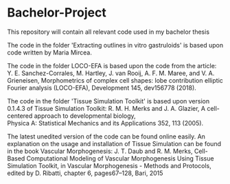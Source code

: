 # Bachelor-Project
This repository will contain all relevant code used in my bachelor thesis

The code in the folder 'Extracting outlines in vitro gastruloids' is based upon code written by Maria Mircea.

The code in the folder LOCO-EFA is based upon the code from the article:
Y. E. Sanchez-Corrales, M. Hartley, J. van Rooij, A. F. M. Maree, and V.  A.  Grieneisen,
Morphometrics  of  complex  cell  shapes:  lobe  contribution elliptic Fourier analysis (LOCO-EFA), 
Development 145, dev156778 (2018).

The code in the folder 'Tissue Simulation Toolkit' is based upon version 0.1.4.3 of Tissue Simulation Toolkit:
 R. M. H. Merks and J. A. Glazier,
A cell-centered approach to developmental biology,  
Physica A: Statistical Mechanics and its Applications 352, 113 (2005).

The latest unedited version of the code can be found online easily. 
An explanation on the usage and installation of Tissue Simulation can be found in the book Vascular Morphogenesis:
J. T. Daub and R. M. Merks, Cell-Based Computational Modeling of Vascular Morphogenesis Using Tissue Simulation Toolkit, in
Vascular Morphogenesis - Methods and Protocols, edited by D. Ribatti, chapter 6, pages67–128, Bari, 2015
